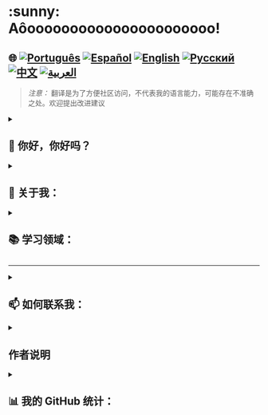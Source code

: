 <h1>:sunny: Aôoooooooooooooooooooooo! </h1>

## 🌐 [![Português](https://img.shields.io/badge/Português-green)](https://github.com/SamuelRocha91/SamuelRocha91/blob/main/README.md) [![Español](https://img.shields.io/badge/Español-yellow)](https://github.com/SamuelRocha91/SamuelRocha91/blob/main/README_SP.MD) [![English](https://img.shields.io/badge/English-blue)](https://github.com/SamuelRocha91/SamuelRocha91/blob/main/README_EN.MD) [![Русский](https://img.shields.io/badge/Русский-lightgrey)](https://github.com/SamuelRocha91/SamuelRocha91/blob/main/README_язык.md) [![中文](https://img.shields.io/badge/中文-red)](https://github.com/SamuelRocha91/SamuelRocha91/blob/main/README_华语.md) [![العربية](https://img.shields.io/badge/العربية-orange)](https://github.com/SamuelRocha91/SamuelRocha91/blob/main/README_ar.md)
> *注意：* 翻译是为了方便社区访问，不代表我的语言能力，可能存在不准确之处。欢迎提出改进建议

<details>
<summary> <h2>👋 你好，你好吗？ </h2> </summary>
<br>

<div>
  <p>我可以帮你什么？ </p>
  <p>我的GitHub不断变化 🏃</p>
  <p>以下是当前的代码库标准化（或正在实施中🫠️）</p>

<summary><h2> 🎭️ React 项目 </h2> </summary>

- 🎮 [Trivia](https://github.com/SamuelRocha91/trivia_game/blob/main/README_ch.md)
- 🐣 [Pokedex](https://github.com/SamuelRocha91/pokedex/blob/main/README_ch.md)
- 🏪 [前端在线商店](https://github.com/SamuelRocha91/project-frontend-online-store/blob/main/README_ch.md)
- 👛 [费用组织者](https://github.com/SamuelRocha91/project-trybewallet/blob/main/README_ch.md)
- 🌶️ [Recipes App](https://github.com/SamuelRocha91/ProjectRecipesApp/blob/main/README_ch.md)

<summary><h2> 🪢️ Node 项目 </h2> </summary>

- 🗡️ [Trybe Smith](https://github.com/SamuelRocha91/TrybeSmith/blob/main/README_ch.md)
- 🪧 [Blogs Api](https://github.com/SamuelRocha91/BlogsApi/blob/main/README_ch.md)
- 🐉 [Trybers and Dragons](https://github.com/SamuelRocha91/trybeAndDragons/blob/main/README_ch.md)
- ⚽ [Typescript FootBall API](https://github.com/SamuelRocha91/trybeFutebolClube/blob/main/README_ch.md)

<summary><h2> 👶️ 初学者项目 </h2> </summary>

- 🖥️ [二进制转换器](https://github.com/SamuelRocha91/Bin2Dec/blob/main/README_ch.md)
- 🎨 [像素艺术](https://github.com/SamuelRocha91/PixelsArt/blob/main/README_ch.md)
- 📝 [待办事项列表](https://github.com/SamuelRocha91/TodoList/blob/main/README_ch.md)
- 🧮 [计算器](https://github.com/SamuelRocha91/calculator/blob/main/README_ch.md)
- 🦖 [表情包生成器](https://github.com/SamuelRocha91/memeGenerator/blob/main/README_ch.md)
- 🪐 [星球大战星球](https://github.com/SamuelRocha91/javascriptStarWarsPlanets/blob/main/README_ch.md)

<summary><h2> 🔋️ 全栈项目 </h2> </summary>

### 交付
  - 💎 [交付后端](https://github.com/SamuelRocha91/delivery_back/blob/main/README_ch.md) - 交付平台的后端应用程序
  - 🛒 [Consumy 应用程序](https://github.com/SamuelRocha91/consumy/blob/main/README_ch.md) - 消费者应用程序
  - 👨‍💼 [卖方应用程序](https://github.com/SamuelRocha91/seller_application/blob/main/README_ch.md) - 卖方应用程序
  - 💲 [Paymenty API](https://github.com/SamuelRocha91/paymenty/blob/main/README_ch.md) - 支付 API

### 测量 API
  - 📏 [React 精度应用](https://github.com/SamuelRocha91/precisionReactApplication/blob/main/README_ch.md) - 注册气体和水测量的界面
  - 🤖 [Node API](https://github.com/SamuelRocha91/apiMeasureWaterAndGas/blob/main/README_ch.md) - 测量和消费注册 API

<hr/>
<summary><h2> ☕️ Java 项目 </h2> </summary>

- 🌾 [Agrix Java 项目 - 农场管理](https://github.com/SamuelRocha91/Agrix/blob/main/README_ch.md) 
- 🏛️ [博物馆定位器](https://github.com/SamuelRocha91/localizadorDeMuseus/blob/main/README_ch.md)
- 📃 [进步规则](https://github.com/SamuelRocha91/project_rule_of_progression/blob/main/README_ch.md)
- 🗳️ [投票系统](https://github.com/SamuelRocha91/sistemaDeVotacao/blob/main/README_ch.md)

<summary><h2> 📱️ Kotlin 项目 </h2> </summary>

- 📜 [虚拟菜单](https://github.com/SamuelRocha91/kotlinVirtualMenu/blob/main/README_ch.md)
- ☀️ [天气应用](https://github.com/SamuelRocha91/kotlinWeatherApp/blob/main/README_ch.md)
- 💱 [Kotlin 汇率](https://github.com/SamuelRocha91/kotlinExchangeRate/blob/main/README_ch.md)
- 👤 [社交登录](https://github.com/SamuelRocha91/kotlinLoginSocial/blob/main/README_ch.md)

<summary><h2> 🔴️ Ruby 项目 </h2> </summary>

- 📽️ [Rails 电影](https://github.com/SamuelRocha91/rails_movies_catalog/blob/main/README_ch.md)
- 👩‍⚖️ [Odin 练习](https://github.com/SamuelRocha91/ruby_exercises/blob/main/README_ch.md)

<summary><h2> 🎲️ 数据库 </h2> </summary>

- 🚗️ [租车](https://github.com/SamuelRocha91/dbRentalCar/blob/main/README_ch.md)

<summary><h2> 🐍️ Python 项目 </h2> </summary>

- 7⃣️ [算法](https://github.com/SamuelRocha91/Algorithms/blob/main/README_ch.md)
- 🍲️ [餐厅订单](https://github.com/SamuelRocha91/restaurantOrders/blob/main/README_ch.md)
- ✍️ [脚本](https://github.com/SamuelRocha91/scripts/blob/main/README_ch.md)
- 🕵️‍♀️ [Trybe 不等于 Google](https://github.com/SamuelRocha91/trybeIsNotGoogle/blob/main/README_ch.md)

</details>
<details>

<summary><h2>🧑 关于我：</h2></summary>
<p>萨缪尔·罗沙，来自巴伊亚🇧🇷，萨尔瓦多⚫🔴，网络开发人员。</p>

[![Full-Stack Web Development Course](https://img.shields.io/badge/-Certified_Web_Developer-blue?style=flat&logo=google-chrome&logoColor=white)](https://www.credential.net/ad5e0984-fa07-41b0-a50b-51cb25fd0010#gs.ffccza)
[![Certified Java Developer](https://img.shields.io/badge/-Certified_Java_Developer-red?style=flat&logo=java&logoColor=white)](https://www.credential.net/b0eedfe8-4280-4cc4-b832-49f1d9426664#gs.ffcj0a)
[![JavaScript Algorithms and Data Structures](https://img.shields.io/badge/-JavaScript_Algorithms_and_Data_Structures-yellow?style=flat&logo=javascript&logoColor=white)](https://www.freecodecamp.org/certification/Sam_sr91/javascript-algorithms-and-data-structures)
</details>
<details>

<summary><h2>📚 学习领域：</h2></summary>

### 🖥️ 前端: 
<a href="https://vuejs.org/" target="_blank"><img src="https://img.shields.io/badge/Vue.js-%2335495e.svg?style=flat&logo=vue-dot-js&logoColor=%234FC08D" alt="Vue.js" /></a> 
<a href="https://reactjs.org/" target="_blank"><img src="https://img.shields.io/badge/React-%2320232a.svg?style=flat&logo=react&logoColor=%2361DAFB" alt="React" /></a>

### 📡 后端:
<a href="https://nodejs.org/" target="_blank"><img src="https://img.shields.io/badge/Node.js-43853D?style=flat&logo=node-dot-js&logoColor=white" alt="Node.js" /></a>
<a href="https://spring.io/" target="_blank"><img src="https://img.shields.io/badge/Spring-%236DB33F.svg?style=flat&logo=spring&logoColor=white" alt="Spring" /></a>
<a href="https://rubyonrails.org/" target="_blank"><img src="https://img.shields.io/badge/Ruby_on_Rails-%23CC0000.svg?style=flat&logo=ruby-on-rails&logoColor=white" alt="Ruby on Rails" /></a>

### 📖 编程语言:
<a href="https://www.java.com/" target="_blank"><img src="https://img.shields.io/badge/Java-%23ED8B00.svg?style=flat&logo=java&logoColor=white" alt="Java" /></a>
<a href="https://developer.mozilla.org/en-US/docs/Web/JavaScript" target="_blank"><img src="https://img.shields.io/badge/JavaScript-%23323330.svg?style=flat&logo=javascript&logoColor=%23F7DF1E" alt="JavaScript" /></a>
<a href="https://www.typescriptlang.org/" target="_blank"><img src="https://img.shields.io/badge/TypeScript-%23007ACC.svg?style=flat&logo=typescript&logoColor=white" alt="TypeScript" /></a>
<a href="https://kotlinlang.org/" target="_blank"><img src="https://img.shields.io/badge/Kotlin-%230095D5.svg?style=flat&logo=kotlin&logoColor=white" alt="Kotlin" /></a>

### 💡 其他技术:
<a href="https://www.docker.com/" target="_blank"><img src="https://img.shields.io/badge/Docker-%230db7ed.svg?style=flat&logo=docker&logoColor=white" alt="Docker" /></a>
<a href="https://www.mysql.com/" target="_blank"><img src="https://img.shields.io/badge/MySQL-%2300f.svg?style=flat&logo=mysql&logoColor=white" alt="MySQL" /></a>
<a href="https://expressjs.com/" target="_blank"><img src="https://img.shields.io/badge/Express.js-%23404d59.svg?style=flat&logo=express&logoColor=%2361DAFB" alt="Express.js" /></a>
<a href="https://redux.js.org/" target="_blank"><img src="https://img.shields.io/badge/Redux-%23764ABC.svg?style=flat&logo=redux&logoColor=white" alt="Redux" /></a>
<a href="https://jestjs.io/" target="_blank"><img src="https://img.shields.io/badge/Jest-%23C21325.svg?style=flat&logo=jest&logoColor=white" alt="Jest" /></a>
<a href="https://junit.org/junit5/" target="_blank"><img src="https://img.shields.io/badge/JUnit-%2325A162.svg?style=flat&logo=junit5&logoColor=white" alt="JUnit" /></a>
<a href="https://swagger.io/" target="_blank"><img src="https://img.shields.io/badge/Swagger-%2385EA2D.svg?style=flat&logo=swagger&logoColor=black" alt="Swagger" /></a>
</details>

<hr/>

<details>
<summary><h2>📫 如何联系我：</h2></summary>

[![LinkedIn](https://img.shields.io/badge/LinkedIn-%230077B5.svg?logo=linkedin&logoColor=white)](https://www.linkedin.com/in/samuel-rocha-88278224a/)
[![WhatsApp](https://img.shields.io/badge/WhatsApp-%25D366.svg?logo=whatsapp&logoColor=white)](https://wa.me/71992594946)
[![Email](https://img.shields.io/badge/Email-D14836?logo=gmail&logoColor=white)](mailto:samuel_sr@hotmail.com.br)
[![Discord](https://img.shields.io/badge/Discord-%237289DA.svg?logo=discord&logoColor=white)](https://discordapp.com/users/samuelrocha91#1543)
[![HackerRank](https://img.shields.io/badge/HackerRank-%232EC866.svg?logo=HackerRank&logoColor=white)](https://www.hackerrank.com/profile/samuel_sr)
</details>

<details>
<summary><h2> 作者说明</h2></summary>
 <div style="border: 1px solid #ddd; border-radius: 8px; padding: 16px; background-color: #f9f9f9; margin-top: 8px;">
    <p style="line-height: 1.6; color: #555; font-size: 1.1em; margin: 0; text-align:center">
      我为您所遭受的颜色和表情符号的丰富感到抱歉。这是我试图吸引您注意力的谦卑而恼人的方式，以展现我的奉献和努力。我希望您认识的某个孩子能够读懂这段文字，并对这份混乱表示赞同。谢谢！
    </p>
  </div>
</details>


<details>
<summary><h2>📊 我的 GitHub 统计：</h2></summary>

[![SamuelRocha91 GitHub stats](https://github-readme-stats.vercel.app/api?username=SamuelRocha91)](https://github.com/SamuelRocha91/github-readme-stats)
![Top Langs](https://github-readme-stats.vercel.app/api/top-langs/?username=SamuelRocha91&langs_count=8&layout=compact)

![](https://api.visitorbadge.io/api/VisitorHit?user=SamuelRocha91&repo=SamuelRocha91-visitors-badge&countColor=%237B1E7A)

</details>
